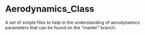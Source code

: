# Aerodynamics_Class
A set of simple files to help in the understanding of aerodynamics parameters that can be found on the "master" branch.


